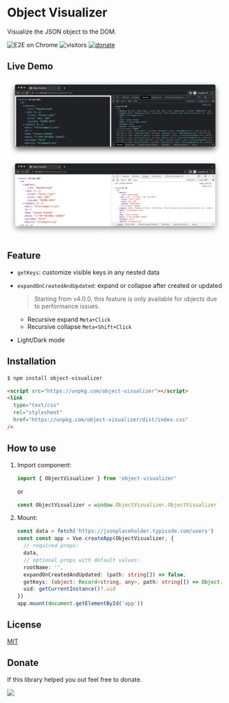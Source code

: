 # Object Visualizer

Visualize the JSON object to the DOM.

![E2E on Chrome](https://github.com/iendeavor/object-visualizer/workflows/E2E%20on%20Chrome/badge.svg)
![visitors](https://visitor-badge.glitch.me/badge?page_id=iendeavor.object-visualizer)
[![donate](https://img.shields.io/badge/buy%20me%20a%20coffee-donate-orange)](https://www.paypal.com/paypalme/iendeavor)

## Live Demo

[![As same as Chrome's object tree](./dark.png)](https://codesandbox.io/s/object-visualizer-5bji4)
[![As same as Chrome's object tree](./light.png)](https://codesandbox.io/s/object-visualizer-5bji4)

## Feature

- `getKeys`: customize visible keys in any nested data
- `expandOnCreatedAndUpdated`: expand or collapse after created or updated

  > Starting from v4.0.0, this feature is only available for objects due to performance issues.

  - Recursive expand `Meta+Click`
  - Recursive collapse `Meta+Shift+Click`
- Light/Dark mode

## Installation

```
$ npm install object-visualizer
```

```html
<script src="https://unpkg.com/object-visualizer"></script>
<link
  type="text/css"
  rel="stylesheet"
  href="https://unpkg.com/object-visualizer/dist/index.css"
/>
```

## How to use

1. Import component:

   ```ts
   import { ObjectVisualizer } from 'object-visualizer'
   ```

   or

   ```js
   const ObjectVisualizer = window.ObjectVisualizer.ObjectVisualizer
   ```

2. Mount:

   ```ts
   const data = fetch('https://jsonplaceholder.typicode.com/users')
   const const app = Vue.createApp(ObjectVisualizer, {
     // required props:
     data,
     // optional props with default values:
     rootName: '',
     expandOnCreatedAndUpdated: (path: string[]) => false,
     getKeys: (object: Record<string, any>, path: string[]) => Object.keys(object),
     uid: getCurrentInstance()?.uid
   })
   app.mount(document.getElementById('app'))
   ```

## License

[MIT](https://github.com/iendeavor/object-visualizer/blob/master/LICENSE)

## Donate

If this library helped you out feel free to donate.

<a href="https://www.buymeacoffee.com/iendeavor"><img src="https://img.buymeacoffee.com/button-api/?text=Help me keep working on OSS&emoji=&slug=iendeavor&button_colour=BD5FFF&font_colour=ffffff&font_family=Comic&outline_colour=000000&coffee_colour=FFDD00"></a>
